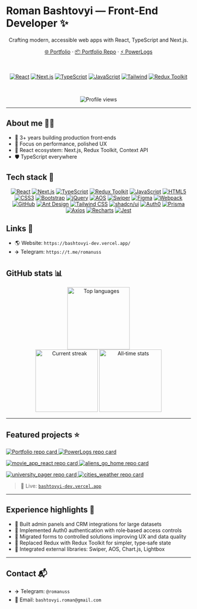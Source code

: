 # Roman Bashtovyi — Front‑End Developer ✨

<div align="center">

Crafting modern, accessible web apps with React, TypeScript and Next.js.

[🌐 Portfolio](https://bashtovyi-dev.vercel.app/) · [📦 Portfolio Repo](https://github.com/RomanBashtovyi/Bashtovyi-Frontend-Portfolio) · [⚡ PowerLogs](https://github.com/RomanBashtovyi/PowerLogs)

<br />

<!-- Tech badges headline row -->

<a href="https://react.dev"><img src="https://img.shields.io/badge/React-20232A?style=for-the-badge&logo=react&logoColor=61DAFB" alt="React" /></a>
<a href="https://nextjs.org"><img src="https://img.shields.io/badge/Next.js-000000?style=for-the-badge&logo=nextdotjs&logoColor=white" alt="Next.js" /></a>
<a href="https://www.typescriptlang.org/"><img src="https://img.shields.io/badge/TypeScript-3178C6?style=for-the-badge&logo=typescript&logoColor=white" alt="TypeScript" /></a>
<a href="https://developer.mozilla.org/docs/Web/JavaScript"><img src="https://img.shields.io/badge/JavaScript-F7DF1E?style=for-the-badge&logo=javascript&logoColor=000" alt="JavaScript" /></a>
<a href="https://tailwindcss.com/"><img src="https://img.shields.io/badge/Tailwind-06B6D4?style=for-the-badge&logo=tailwindcss&logoColor=white" alt="Tailwind" /></a>
<a href="https://redux-toolkit.js.org/"><img src="https://img.shields.io/badge/Redux%20Toolkit-764ABC?style=for-the-badge&logo=redux&logoColor=white" alt="Redux Toolkit" /></a>

<br />

![Profile views](https://komarev.com/ghpvc/?username=RomanBashtovyi&style=flat&color=0e75b6)

</div>

---

## About me 👨‍💻

- 🚀 3+ years building production front‑ends
- 🎯 Focus on performance, polished UX
- 🧩 React ecosystem: Next.js, Redux Toolkit, Context API
- 🛡️ TypeScript everywhere

## Tech stack 🧰

<div align="center">

<!-- Exact list as requested, tile-like shields -->

<a href="https://react.dev"><img src="https://img.shields.io/badge/React-20232A?style=flat-square&logo=react&logoColor=61DAFB" alt="React" /></a>
<a href="https://nextjs.org"><img src="https://img.shields.io/badge/Next.js-000000?style=flat-square&logo=nextdotjs&logoColor=white" alt="Next.js" /></a>
<a href="https://www.typescriptlang.org/"><img src="https://img.shields.io/badge/TypeScript-3178C6?style=flat-square&logo=typescript&logoColor=white" alt="TypeScript" /></a>
<a href="https://redux-toolkit.js.org/"><img src="https://img.shields.io/badge/Redux_Toolkit-764ABC?style=flat-square&logo=redux&logoColor=fff" alt="Redux Toolkit" /></a>
<a href="https://developer.mozilla.org/docs/Web/JavaScript"><img src="https://img.shields.io/badge/JavaScript-F7DF1E?style=flat-square&logo=javascript&logoColor=000" alt="JavaScript" /></a>
<a href="https://developer.mozilla.org/docs/Web/HTML"><img src="https://img.shields.io/badge/HTML5-E34F26?style=flat-square&logo=html5&logoColor=fff" alt="HTML5" /></a>
<a href="https://developer.mozilla.org/docs/Web/CSS"><img src="https://img.shields.io/badge/CSS3-1572B6?style=flat-square&logo=css3&logoColor=fff" alt="CSS3" /></a>
<a href="https://getbootstrap.com/"><img src="https://img.shields.io/badge/Bootstrap-7952B3?style=flat-square&logo=bootstrap&logoColor=fff" alt="Bootstrap" /></a>
<a href="https://jquery.com/"><img src="https://img.shields.io/badge/jQuery-0769AD?style=flat-square&logo=jquery&logoColor=fff" alt="jQuery" /></a>
<a href="https://michalsnik.github.io/aos/"><img src="https://img.shields.io/badge/AOS-2D333B?style=flat-square&logoColor=fff" alt="AOS" /></a>
<a href="https://swiperjs.com/"><img src="https://img.shields.io/badge/Swiper-6332F6?style=flat-square&logo=swiper&logoColor=fff" alt="Swiper" /></a>
<a href="https://www.figma.com/"><img src="https://img.shields.io/badge/Figma-1ABCFE?style=flat-square&logo=figma&logoColor=fff" alt="Figma" /></a>
<a href="https://webpack.js.org/"><img src="https://img.shields.io/badge/Webpack-2B3A42?style=flat-square&logo=webpack&logoColor=8DD6F9" alt="Webpack" /></a>
<a href="https://github.com/"><img src="https://img.shields.io/badge/GitHub-181717?style=flat-square&logo=github&logoColor=fff" alt="GitHub" /></a>
<a href="https://ant.design/"><img src="https://img.shields.io/badge/Ant%20Design-0170FE?style=flat-square&logo=antdesign&logoColor=fff" alt="Ant Design" /></a>
<a href="https://tailwindcss.com/"><img src="https://img.shields.io/badge/Tailwind_CSS-06B6D4?style=flat-square&logo=tailwindcss&logoColor=fff" alt="Tailwind CSS" /></a>
<a href="https://ui.shadcn.com/"><img src="https://img.shields.io/badge/shadcn%2Fui-2D333B?style=flat-square&logoColor=fff" alt="shadcn/ui" /></a>
<a href="https://auth0.com/"><img src="https://img.shields.io/badge/Auth0-EB5424?style=flat-square&logo=auth0&logoColor=fff" alt="Auth0" /></a>
<a href="https://www.prisma.io/"><img src="https://img.shields.io/badge/Prisma-2D3748?style=flat-square&logo=prisma&logoColor=fff" alt="Prisma" /></a>
<a href="https://axios-http.com/"><img src="https://img.shields.io/badge/Axios-5A29E4?style=flat-square&logo=axios&logoColor=fff" alt="Axios" /></a>
<a href="https://recharts.org/"><img src="https://img.shields.io/badge/Recharts-2D333B?style=flat-square&logoColor=fff" alt="Recharts" /></a>
<a href="https://jestjs.io/"><img src="https://img.shields.io/badge/Jest-C21325?style=flat-square&logo=jest&logoColor=fff" alt="Jest" /></a>

</div>

## Links 🔗

- 🌎 Website: `https://bashtovyi-dev.vercel.app/`
- ✈️ Telegram: `https://t.me/romanuss`

## GitHub stats 📊

<div align="center">

<!-- Languages card -->
<img height="170" src="https://github-readme-stats.vercel.app/api/top-langs/?username=RomanBashtovyi&layout=compact&hide_title=true&theme=tokyonight&hide_border=true" alt="Top languages" />

<br />

<!-- Current streak and all-time commits side by side -->
<img height="170" src="https://streak-stats.demolab.com?user=RomanBashtovyi&theme=tokyonight&hide_border=true" alt="Current streak" />
<img height="170" src="https://github-profile-summary-cards.vercel.app/api/cards/stats?username=RomanBashtovyi&theme=tokyonight" alt="All‑time stats" />

</div>

---

## Featured projects ⭐

<p align="left">
  <a href="https://github.com/RomanBashtovyi/Bashtovyi-Frontend-Portfolio">
    <img src="https://github-readme-stats.vercel.app/api/pin/?username=RomanBashtovyi&repo=Bashtovyi-Frontend-Portfolio&theme=tokyonight&hide_border=true" alt="Portfolio repo card" />
  </a>
  <a href="https://github.com/RomanBashtovyi/PowerLogs">
    <img src="https://github-readme-stats.vercel.app/api/pin/?username=RomanBashtovyi&repo=PowerLogs&theme=tokyonight&hide_border=true" alt="PowerLogs repo card" />
  </a>
</p>

<p align="left">
  <a href="https://github.com/RomanBashtovyi/movie_app_react">
    <img src="https://github-readme-stats.vercel.app/api/pin/?username=RomanBashtovyi&repo=movie_app_react&theme=tokyonight&hide_border=true" alt="movie_app_react repo card" />
  </a>
  <a href="https://github.com/RomanBashtovyi/aliens_go_home">
    <img src="https://github-readme-stats.vercel.app/api/pin/?username=RomanBashtovyi&repo=aliens_go_home&theme=tokyonight&hide_border=true" alt="aliens_go_home repo card" />
  </a>
</p>

<p align="left">
  <a href="https://github.com/RomanBashtovyi/university_pager">
    <img src="https://github-readme-stats.vercel.app/api/pin/?username=RomanBashtovyi&repo=university_pager&theme=tokyonight&hide_border=true" alt="university_pager repo card" />
  </a>
  <a href="https://github.com/RomanBashtovyi/cities_weather">
    <img src="https://github-readme-stats.vercel.app/api/pin/?username=RomanBashtovyi&repo=cities_weather&theme=tokyonight&hide_border=true" alt="cities_weather repo card" />
  </a>
</p>

> 🔴 Live: [`bashtovyi-dev.vercel.app`](https://bashtovyi-dev.vercel.app/)

---

## Experience highlights 📌

- 🧭 Built admin panels and CRM integrations for large datasets
- 🔐 Implemented Auth0 authentication with role‑based access controls
- 🧾 Migrated forms to controlled solutions improving UX and data quality
- 🧰 Replaced Redux with Redux Toolkit for simpler, type‑safe state
- 🧩 Integrated external libraries: Swiper, AOS, Chart.js, Lightbox

---

## Contact 📬

- ✈️ Telegram: `@romanuss`
- 📧 Email: `bashtovyi.roman@gmail.com`
